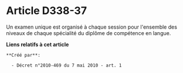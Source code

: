 # Article D338-37

Un examen unique est organisé à chaque session pour l'ensemble des niveaux de chaque spécialité du diplôme de compétence en
langue.

**Liens relatifs à cet article**

	**Créé par**:

	  - Décret n°2010-469 du 7 mai 2010 - art. 1
